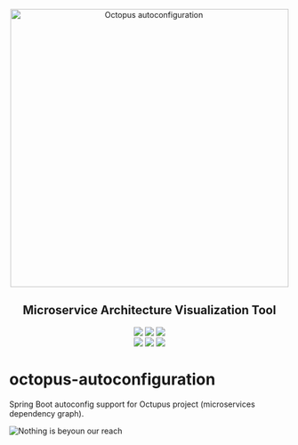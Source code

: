 <p align="center">
	<img src="https://i.imgur.com/FX44gqx.png" alt="Octopus autoconfiguration" width="500">
</p>
<h2 align="center">Microservice Architecture Visualization Tool</h3>

<p align="center">
    <a href="https://jitpack.io/#aint/octopus-autoconfiguration"><img src="https://jitpack.io/v/aint/octopus-autoconfiguration.svg"></a>
    <a href="https://github.com/aint/octopus-autoconfiguration/graphs/commit-activity"><img src="https://img.shields.io/maintenance/yes/2019.svg"></a>
    <a href="https://travis-ci.org/aint/octopus-autoconfiguration"><img src="https://travis-ci.org/aint/octopus-autoconfiguration.svg?branch=master"></a>
	<br>
    <a href="https://github.com/aint"><img src="https://img.shields.io/badge/ask%20me-anything-1abc9c.svg"></a>
    <a href="https://spring.io/projects/spring-boot"><img src="https://img.shields.io/badge/made%20with-Java/Spring-9f425f.svg"></a>
    <a href="https://github.com/aint/octopus-autoconfiguration/blob/master/LICENSE.txt"><img src="https://img.shields.io/github/license/aint/octopus-autoconfiguration.svg"></a>

</p>


# octopus-autoconfiguration


Spring Boot autoconfig support for Octupus project (microservices dependency graph).

![Nothing is beyoun our reach](https://lindaivespol.files.wordpress.com/2018/06/pol.jpg)
